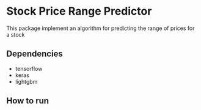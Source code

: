# Stock Price Range Predictor
This package implement an algorithm for predicting the range of prices for a stock

## Dependencies
- tensorflow
- keras
- lightgbm


## How to run
